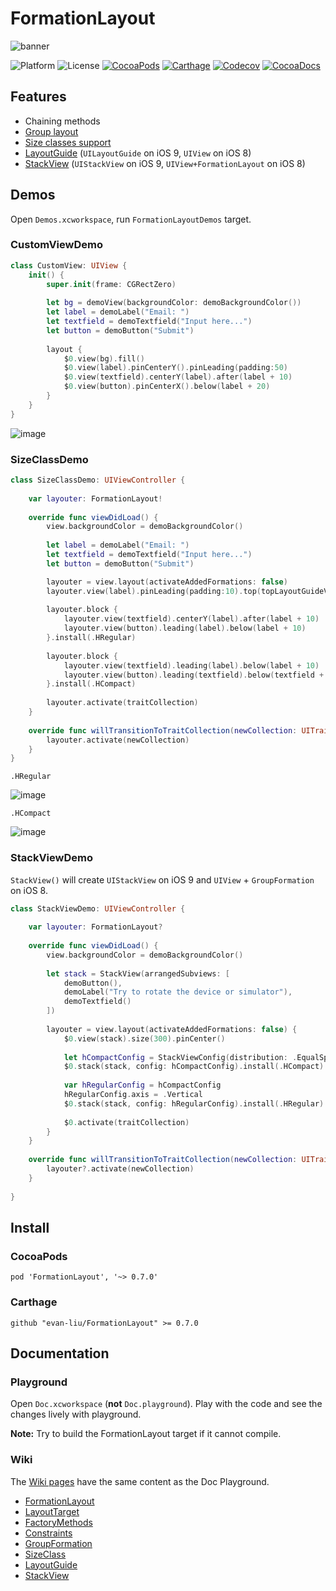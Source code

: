 # FormationLayout

![banner](https://raw.githubusercontent.com/evan-liu/FormationLayout/master/Doc.playground/Resources/banner.png)

![Platform](https://img.shields.io/badge/platform-ios-lightgrey.svg)
![License](https://img.shields.io/badge/license-MIT-blue.svg)
[![CocoaPods](https://img.shields.io/cocoapods/v/FormationLayout.svg)](https://cocoapods.org/)
[![Carthage](https://img.shields.io/badge/Carthage-compatible-4BC51D.svg?style=flat)](https://github.com/Carthage/Carthage)
[![Codecov](https://img.shields.io/codecov/c/github/evan-liu/FormationLayout.svg)](https://codecov.io/github/evan-liu/FormationLayout)
[![CocoaDocs](https://img.shields.io/cocoapods/metrics/doc-percent/FormationLayout.svg)](http://cocoadocs.org/docsets/FormationLayout)

## Features

- Chaining methods
- [Group layout](https://github.com/evan-liu/FormationLayout/wiki/GroupFormation)
- [Size classes support](https://github.com/evan-liu/FormationLayout/wiki/SizeClass)
- [LayoutGuide](https://github.com/evan-liu/FormationLayout/wiki/LayoutGuide) (`UILayoutGuide` on iOS 9, `UIView` on iOS 8)
- [StackView](https://github.com/evan-liu/FormationLayout/wiki/StackView) (`UIStackView` on iOS 9, `UIView+FormationLayout` on iOS 8)

## Demos

Open `Demos.xcworkspace`, run `FormationLayoutDemos` target. 

### CustomViewDemo

```swift
class CustomView: UIView {
    init() {
        super.init(frame: CGRectZero)
        
        let bg = demoView(backgroundColor: demoBackgroundColor())
        let label = demoLabel("Email: ")
        let textfield = demoTextfield("Input here...")
        let button = demoButton("Submit")
        
        layout {
            $0.view(bg).fill()
            $0.view(label).pinCenterY().pinLeading(padding:50)
            $0.view(textfield).centerY(label).after(label + 10)
            $0.view(button).pinCenterX().below(label + 20)
        }
    }
}
```

![image](https://cloud.githubusercontent.com/assets/126383/12078138/0d7679fc-b26c-11e5-9d47-dfdb3ac7cac5.png)

### SizeClassDemo

```swift
class SizeClassDemo: UIViewController {
    
    var layouter: FormationLayout!
    
    override func viewDidLoad() {
        view.backgroundColor = demoBackgroundColor()
        
        let label = demoLabel("Email: ")
        let textfield = demoTextfield("Input here...")
        let button = demoButton("Submit")

        layouter = view.layout(activateAddedFormations: false)
        layouter.view(label).pinLeading(padding:10).top(topLayoutGuideView.bottom + 10)
        
        layouter.block {
            layouter.view(textfield).centerY(label).after(label + 10)
            layouter.view(button).leading(label).below(label + 10)
        }.install(.HRegular)
        
        layouter.block {
            layouter.view(textfield).leading(label).below(label + 10)
            layouter.view(button).leading(textfield).below(textfield + 10)
        }.install(.HCompact)
        
        layouter.activate(traitCollection)
    }
    
    override func willTransitionToTraitCollection(newCollection: UITraitCollection, withTransitionCoordinator coordinator: UIViewControllerTransitionCoordinator) {
        layouter.activate(newCollection)
    }   
}
```

`.HRegular`

![image](https://cloud.githubusercontent.com/assets/126383/12078196/ff413718-b26c-11e5-9a92-e41081268c2c.png)

`.HCompact`

![image](https://cloud.githubusercontent.com/assets/126383/12078206/31dde69e-b26d-11e5-8532-f64e494a8e3e.png)

### StackViewDemo

`StackView()` will create `UIStackView` on iOS 9 and `UIView` + `GroupFormation` on iOS 8.

```swift
class StackViewDemo: UIViewController {
    
    var layouter: FormationLayout?
    
    override func viewDidLoad() {
        view.backgroundColor = demoBackgroundColor()
        
        let stack = StackView(arrangedSubviews: [
            demoButton(),
            demoLabel("Try to rotate the device or simulator"),
            demoTextfield()
        ])
        
        layouter = view.layout(activateAddedFormations: false) {
            $0.view(stack).size(300).pinCenter()
            
            let hCompactConfig = StackViewConfig(distribution: .EqualSpacing, alignment: .Center, spacing: 20)
            $0.stack(stack, config: hCompactConfig).install(.HCompact)
            
            var hRegularConfig = hCompactConfig
            hRegularConfig.axis = .Vertical
            $0.stack(stack, config: hRegularConfig).install(.HRegular)
            
            $0.activate(traitCollection)
        }
    }
    
    override func willTransitionToTraitCollection(newCollection: UITraitCollection, withTransitionCoordinator coordinator: UIViewControllerTransitionCoordinator) {
        layouter?.activate(newCollection)
    }
    
}
```

## Install 

### CocoaPods 

```
pod 'FormationLayout', '~> 0.7.0'
```

### Carthage 

```
github "evan-liu/FormationLayout" >= 0.7.0
```

## Documentation

### Playground

Open `Doc.xcworkspace` (**not** `Doc.playground`). Play with the code and see the changes lively with playground. 

**Note:** Try to build the FormationLayout target if it cannot compile.

### Wiki

The [Wiki pages](https://github.com/evan-liu/FormationLayout/wiki) have the same content as the Doc Playground. 

- [FormationLayout](https://github.com/evan-liu/FormationLayout/wiki/FormationLayout)
- [LayoutTarget](https://github.com/evan-liu/FormationLayout/wiki/LayoutTarget)
- [FactoryMethods](https://github.com/evan-liu/FormationLayout/wiki/FactoryMethods)
- [Constraints](https://github.com/evan-liu/FormationLayout/wiki/Constraints)
- [GroupFormation](https://github.com/evan-liu/FormationLayout/wiki/GroupFormation)
- [SizeClass](https://github.com/evan-liu/FormationLayout/wiki/SizeClass)
- [LayoutGuide](https://github.com/evan-liu/FormationLayout/wiki/LayoutGuide)
- [StackView](https://github.com/evan-liu/FormationLayout/wiki/StackView)
